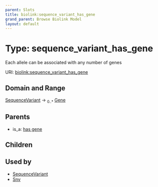 ```yaml
---
parent: Slots
title: biolink:sequence_variant_has_gene
grand_parent: Browse Biolink Model
layout: default
---
```


# Type: sequence_variant_has_gene


Each allele can be associated with any number of genes

URI: [biolink:sequence_variant_has_gene](https://w3id.org/biolink/vocab/sequence_variant_has_gene)

## Domain and Range

[SequenceVariant](SequenceVariant.md) ->  <sub>0..*</sub> [Gene](Gene.md)

## Parents

 *  is_a: [has gene](has_gene.md)

## Children


## Used by

 * [SequenceVariant](SequenceVariant.md)
 * [Snv](Snv.md)
